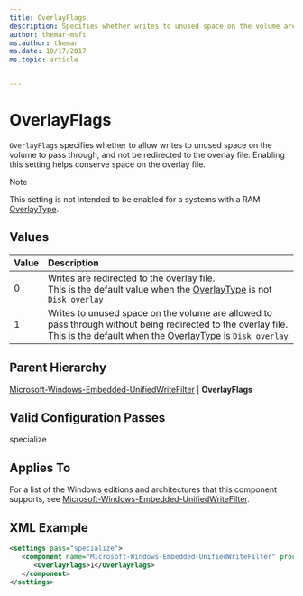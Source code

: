 ```yaml
---
title: OverlayFlags
description: Specifies whether writes to unused space on the volume are allowed to pass through without being redirected to the overlay file
author: themar-msft
ms.author: themar
ms.date: 10/17/2017
ms.topic: article


---
```

# OverlayFlags

`OverlayFlags` specifies whether to allow writes to unused space on the volume to pass through, and not be redirected to the overlay file. Enabling this setting helps conserve space on the overlay file.

> [!Note]
> This setting is not intended to be enabled for a systems with a RAM [OverlayType](microsoft-windows-embedded-unifiedwritefilter-overlaytype.md).

## Values

| Value      | Description                                                       |
|:-----------|:------------------------------------------------------------------|
| 0          | Writes are redirected to the overlay file. <br/>This is the default value when the [OverlayType](microsoft-windows-embedded-unifiedwritefilter-overlaytype.md) is not `Disk overlay`     |
| 1          | Writes to unused space on the volume are allowed to pass through without being redirected to the overlay file. <br/>This is the default when the [OverlayType](microsoft-windows-embedded-unifiedwritefilter-overlaytype.md) is `Disk overlay`    |

## Parent Hierarchy

[Microsoft-Windows-Embedded-UnifiedWriteFilter](microsoft-windows-embedded-unifiedwritefilter.md) | **OverlayFlags**

## Valid Configuration Passes

specialize

## Applies To

For a list of the Windows editions and architectures that this component supports, see [Microsoft-Windows-Embedded-UnifiedWriteFilter](microsoft-windows-embedded-unifiedwritefilter.md).

## XML Example

```XML
<settings pass="specialize">
   <component name="Microsoft-Windows-Embedded-UnifiedWriteFilter" processorArchitecture="amd64" publicKeyToken="31bf3856ad364e35" language="neutral" versionScope="NonSxS" xmlns:wcm="http://schemas.microsoft.com/WMIConfig/2002/State" xmlns:xsi="http://www.w3.org/2001/XMLSchema-instance">
      <OverlayFlags>1</OverlayFlags>
   </component>
</settings>
```
